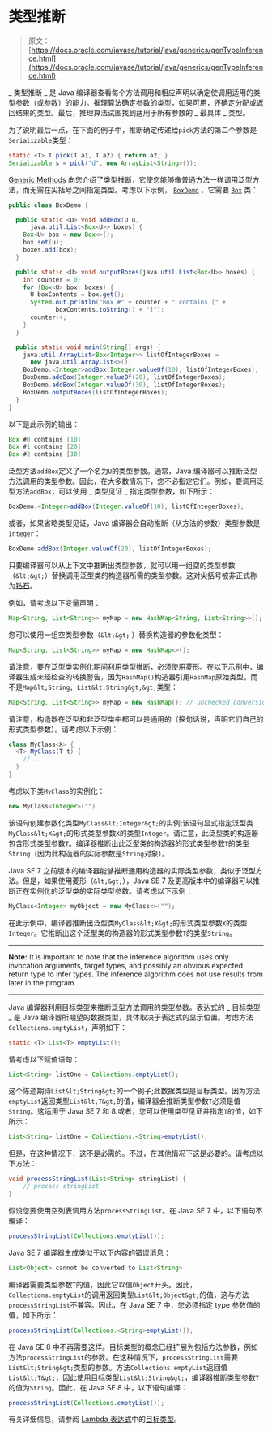 # 类型推断

> 原文： [https://docs.oracle.com/javase/tutorial/java/generics/genTypeInference.html](https://docs.oracle.com/javase/tutorial/java/generics/genTypeInference.html)

_ 类型推断 _ 是 Java 编译器查看每个方法调用和相应声明以确定使调用适用的类型参数（或参数）的能力。推理算法确定参数的类型，如果可用，还确定分配或返回结果的类型。最后，推理算法试图找到适用于所有参数的 _ 最具体 _ 类型。

为了说明最后一点，在下面的例子中，推断确定传递给`pick`方法的第二个参数是`Serializable`类型：

```java
static <T> T pick(T a1, T a2) { return a2; }
Serializable s = pick("d", new ArrayList<String>());

```

[Generic Methods](methods.html) 向您介绍了类型推断，它使您能够像普通方法一样调用泛型方法，而无需在尖括号之间指定类型。考虑以下示例， [`BoxDemo`](examples/BoxDemo.java) ，它需要 [`Box`](examples/Box.java) 类：

```java
public class BoxDemo {

  public static <U> void addBox(U u, 
      java.util.List<Box<U>> boxes) {
    Box<U> box = new Box<>();
    box.set(u);
    boxes.add(box);
  }

  public static <U> void outputBoxes(java.util.List<Box<U>> boxes) {
    int counter = 0;
    for (Box<U> box: boxes) {
      U boxContents = box.get();
      System.out.println("Box #" + counter + " contains [" +
             boxContents.toString() + "]");
      counter++;
    }
  }

  public static void main(String[] args) {
    java.util.ArrayList<Box<Integer>> listOfIntegerBoxes =
      new java.util.ArrayList<>();
    BoxDemo.<Integer>addBox(Integer.valueOf(10), listOfIntegerBoxes);
    BoxDemo.addBox(Integer.valueOf(20), listOfIntegerBoxes);
    BoxDemo.addBox(Integer.valueOf(30), listOfIntegerBoxes);
    BoxDemo.outputBoxes(listOfIntegerBoxes);
  }
}

```

以下是此示例的输出：

```java
Box #0 contains [10]
Box #1 contains [20]
Box #2 contains [30]

```

泛型方法`addBox`定义了一个名为`U`的类型参数。通常，Java 编译器可以推断泛型方法调用的类型参数。因此，在大多数情况下，您不必指定它们。例如，要调用泛型方法`addBox`，可以使用 _ 类型见证 _ 指定类型参数，如下所示：

```java
BoxDemo.<Integer>addBox(Integer.valueOf(10), listOfIntegerBoxes);

```

或者，如果省略类型见证，Java 编译器会自动推断（从方法的参数）类型参数是`Integer`：

```java
BoxDemo.addBox(Integer.valueOf(20), listOfIntegerBoxes);

```

只要编译器可以从上下文中推断出类型参数，就可以用一组空的类型参数（`&lt;&gt;`）替换调用泛型类的构造器所需的类型参数。这对尖括号被非正式称为[钻石](types.html#diamond)。

例如，请考虑以下变量声明：

```java
Map<String, List<String>> myMap = new HashMap<String, List<String>>();

```

您可以使用一组空类型参数（`&lt;&gt;` ）替换构造器的参数化类型：

```java
Map<String, List<String>> myMap = new HashMap<>();

```

请注意，要在泛型类实例化期间利用类型推断，必须使用菱形。在以下示例中，编译器生成未经检查的转换警告，因为`HashMap()`构造器引用`HashMap`原始类型，而不是`Map&lt;String, List&lt;String&gt;&gt;`类型：

```java
Map<String, List<String>> myMap = new HashMap(); // unchecked conversion warning

```

请注意，构造器在泛型和非泛型类中都可以是通用的（换句话说，声明它们自己的形式类型参数）。请考虑以下示例：

```java
class MyClass<X> {
  <T> MyClass(T t) {
    // ...
  }
}

```

考虑以下类`MyClass`的实例化：

```java
new MyClass<Integer>("")

```

该语句创建参数化类型`MyClass&lt;Integer&gt;`的实例;该语句显式指定泛型类`MyClass&lt;X&gt;`的形式类型参数`X`的类型`Integer`。请注意，此泛型类的构造器包含形式类型参数`T`。编译器推断出此泛型类的构造器的形式类型参数`T`的类型`String`（因为此构造器的实际参数是`String`对象）。

Java SE 7 之前版本的编译器能够推断通用构造器的实际类型参数，类似于泛型方法。但是，如果使用菱形（`&lt;&gt;`），Java SE 7 及更高版本中的编译器可以推断正在实例化的泛型类的实际类型参数。请考虑以下示例：

```java
MyClass<Integer> myObject = new MyClass<>("");

```

在此示例中，编译器推断出泛型类`MyClass&lt;X&gt;`的形式类型参数`X`的类型`Integer`。它推断出这个泛型类的构造器的形式类型参数`T`的类型`String`。

* * *

**Note:** It is important to note that the inference algorithm uses only invocation arguments, target types, and possibly an obvious expected return type to infer types. The inference algorithm does not use results from later in the program.

* * *

Java 编译器利用目标类型来推断泛型方法调用的类型参数。表达式的 _ 目标类型 _ 是 Java 编译器所期望的数据类型，具体取决于表达式的显示位置。考虑方法`Collections.emptyList`，声明如下：

```java
static <T> List<T> emptyList();

```

请考虑以下赋值语句：

```java
List<String> listOne = Collections.emptyList();

```

这个陈述期待`List&lt;String&gt;`的一个例子;此数据类型是目标类型。因为方法`emptyList`返回类型`List&lt;T&gt;`的值，编译器会推断类型参数`T`必须是值`String`。这适用于 Java SE 7 和 8.或者，您可以使用类型见证并指定`T`的值，如下所示：

```java
List<String> listOne = Collections.<String>emptyList();

```

但是，在这种情况下，这不是必需的。不过，在其他情况下这是必要的。请考虑以下方法：

```java
void processStringList(List<String> stringList) {
    // process stringList
}

```

假设您要使用空列表调用方法`processStringList`。在 Java SE 7 中，以下语句不编译：

```java
processStringList(Collections.emptyList());

```

Java SE 7 编译器生成类似于以下内容的错误消息：

```java
List<Object> cannot be converted to List<String>

```

编译器需要类型参数`T`的值，因此它以值`Object`开头。因此，`Collections.emptyList`的调用返回类型`List&lt;Object&gt;`的值，这与方法`processStringList`不兼容。因此，在 Java SE 7 中，您必须指定 type 参数值的值，如下所示：

```java
processStringList(Collections.<String>emptyList());

```

在 Java SE 8 中不再需要这样。目标类型的概念已经扩展为包括方法参数，例如方法`processStringList`的参数。在这种情况下，`processStringList`需要`List&lt;String&gt;`类型的参数。方法`Collections.emptyList`返回值`List&lt;T&gt;`，因此使用目标类型`List&lt;String&gt;`，编译器推断类型参数`T`的值为`String`。因此，在 Java SE 8 中，以下语句编译：

```java
processStringList(Collections.emptyList());

```

有关详细信息，请参阅 [Lambda 表达式](../../java/javaOO/lambdaexpressions.html)中的[目标类型](../../java/javaOO/lambdaexpressions.html#target-typing)。